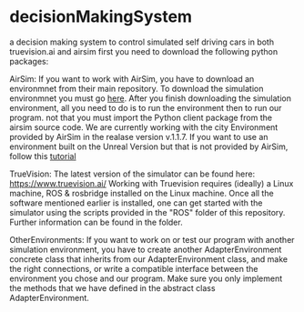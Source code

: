 # decisionMakingSystem
a decision making system to control simulated self driving cars in both truevision.ai and airsim
first you need to download the following python packages:


AirSim:
If you want to work with AirSim, you have to download an environmnet from their main repository. To download 
the simulation environmnet you must go [here](https://github.com/Microsoft/AirSim/releases).
After you finish downloading the simulation environment, all you need to do is to run the environment then to run our program.
not that you must import the Python client package from the airsim source code.
We are currently working with the city Environment provided by AirSim in the realase version v.1.1.7.
If you want to use an environment built on the Unreal Version but that is not provided by AirSim, follow this [tutorial](https://www.youtube.com/watch?v=y09VbdQWvQY)

TrueVision: The latest version of the simulator can be found here: https://www.truevision.ai/
Working with Truevision requires (ideally) a Linux machine, ROS & rosbridge installed on the Linux machine. Once all the software mentioned earlier is installed, one can get started with the simulator using the scripts provided in the "ROS" folder of this repository. Further information can be found in the folder.



OtherEnvironments:
If you want to work on or test our program with another simulation environment, you have to create another AdapterEnvironment concrete class that inherits from our AdapterEnvironment class, and make the right connections, or write a compatible interface between the environment you chose and our program. Make sure you only implement the methods that we have defined in the abstract class AdapterEnvironment.

